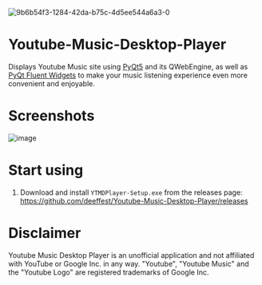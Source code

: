 ![9b6b54f3-1284-42da-b75c-4d5ee544a6a3-0](https://github.com/deeffest/Youtube-Music-Desktop-Player/assets/117280555/7ab71884-0aed-4032-86ea-a9f85a979395)
# Youtube-Music-Desktop-Player
Displays Youtube Music site using [PyQt5](https://www.riverbankcomputing.com/software/pyqt/intro) and its QWebEngine, as well as [PyQt Fluent Widgets](https://github.com/zhiyiYo/PyQt-Fluent-Widgets) to make your music listening experience even more convenient and enjoyable.

# Screenshots
![image](https://github.com/deeffest/Youtube-Music-Desktop-Player/assets/117280555/94176d10-0298-480d-8412-785d0d6b5e75)

# Start using
1. Download and install `YTMDPlayer-Setup.exe` from the releases page: https://github.com/deeffest/Youtube-Music-Desktop-Player/releases

# Disclaimer
Youtube Music Desktop Player is an unofficial application and not affiliated with YouTube or Google Inc. in any way. "Youtube", "Youtube Music" and the "Youtube Logo" are registered trademarks of Google Inc.
